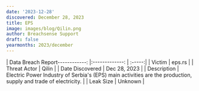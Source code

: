```yaml
---
date: '2023-12-28'
discovered: December 28, 2023
title: EPS
image: images/blog/Qilin.png
author: Breachsense Support
draft: false
yearmonths: 2023/december
---
```


| Data Breach Report------------:     |:-------------:    | :-----:|
| Victim      | eps.rs      | 
| Threat Actor      | Qilin      | 
| Date Discovered      | Dec 28, 2023      | 
| Description      | Electric Power Industry of Serbia's (EPS) main activities are the production, supply and trade of electricity.      | 
| Leak Size      | Unknown      | 

